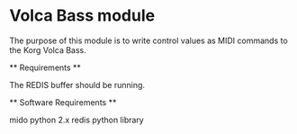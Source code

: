 Volca Bass module
=================

The purpose of this module is to write control values as MIDI commands to the Korg Volca Bass.

** Requirements **

The REDIS buffer should be running.

** Software Requirements **

mido
python 2.x
redis python library
